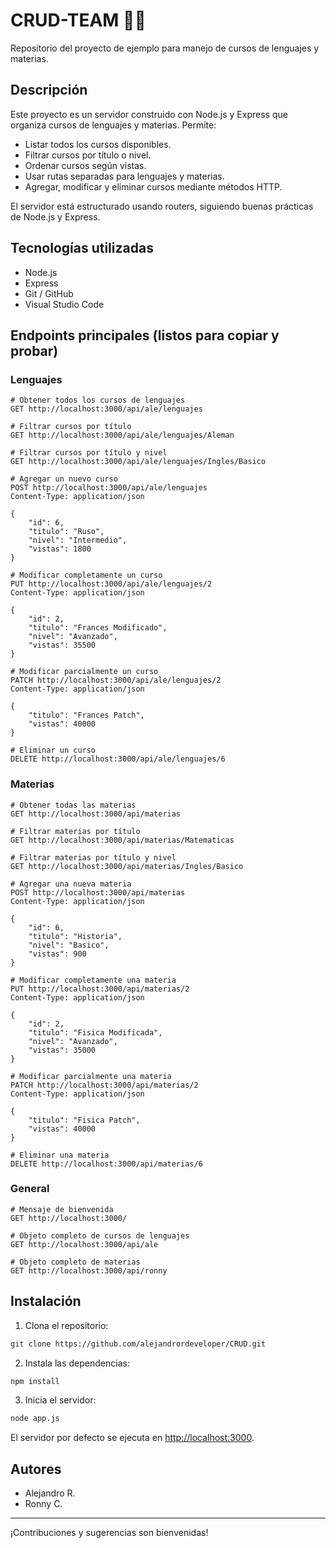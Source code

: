 # CRUD-TEAM 🐱‍🏍

Repositorio del proyecto de ejemplo para manejo de cursos de lenguajes y materias.

## Descripción
Este proyecto es un servidor construido con Node.js y Express que organiza cursos de lenguajes y materias. Permite:

- Listar todos los cursos disponibles.
- Filtrar cursos por título o nivel.
- Ordenar cursos según vistas.
- Usar rutas separadas para lenguajes y materias.
- Agregar, modificar y eliminar cursos mediante métodos HTTP.

El servidor está estructurado usando routers, siguiendo buenas prácticas de Node.js y Express.

## Tecnologías utilizadas
- Node.js
- Express
- Git / GitHub
- Visual Studio Code

## Endpoints principales (listos para copiar y probar)

### Lenguajes
```http
# Obtener todos los cursos de lenguajes
GET http://localhost:3000/api/ale/lenguajes

# Filtrar cursos por título
GET http://localhost:3000/api/ale/lenguajes/Aleman

# Filtrar cursos por título y nivel
GET http://localhost:3000/api/ale/lenguajes/Ingles/Basico

# Agregar un nuevo curso
POST http://localhost:3000/api/ale/lenguajes
Content-Type: application/json

{
    "id": 6,
    "titulo": "Ruso",
    "nivel": "Intermedio",
    "vistas": 1800
}

# Modificar completamente un curso
PUT http://localhost:3000/api/ale/lenguajes/2
Content-Type: application/json

{
    "id": 2,
    "titulo": "Frances Modificado",
    "nivel": "Avanzado",
    "vistas": 35500
}

# Modificar parcialmente un curso
PATCH http://localhost:3000/api/ale/lenguajes/2
Content-Type: application/json

{
    "titulo": "Frances Patch",
    "vistas": 40000
}

# Eliminar un curso
DELETE http://localhost:3000/api/ale/lenguajes/6
```

### Materias
```http
# Obtener todas las materias
GET http://localhost:3000/api/materias

# Filtrar materias por título
GET http://localhost:3000/api/materias/Matematicas

# Filtrar materias por título y nivel
GET http://localhost:3000/api/materias/Ingles/Basico

# Agregar una nueva materia
POST http://localhost:3000/api/materias
Content-Type: application/json

{
    "id": 6,
    "titulo": "Historia",
    "nivel": "Basico",
    "vistas": 900
}

# Modificar completamente una materia
PUT http://localhost:3000/api/materias/2
Content-Type: application/json

{
    "id": 2,
    "titulo": "Fisica Modificada",
    "nivel": "Avanzado",
    "vistas": 35000
}

# Modificar parcialmente una materia
PATCH http://localhost:3000/api/materias/2
Content-Type: application/json

{
    "titulo": "Fisica Patch",
    "vistas": 40000
}

# Eliminar una materia
DELETE http://localhost:3000/api/materias/6
```

### General
```http
# Mensaje de bienvenida
GET http://localhost:3000/

# Objeto completo de cursos de lenguajes
GET http://localhost:3000/api/ale

# Objeto completo de materias
GET http://localhost:3000/api/ronny
```

## Instalación

1. Clona el repositorio:

```bash
git clone https://github.com/alejandrordeveloper/CRUD.git
```

2. Instala las dependencias:

```bash
npm install
```

3. Inicia el servidor:

```bash
node app.js
```

El servidor por defecto se ejecuta en [http://localhost:3000](http://localhost:3000).

## Autores
- Alejandro R.
- Ronny C.
---
¡Contribuciones y sugerencias son bienvenidas!
